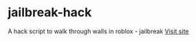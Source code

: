 # jailbreak-hack
A hack script to walk through walls in roblox - jailbreak
 <a href="https://autogunjailbreak.weebly.com/"> Visit site </a> 
